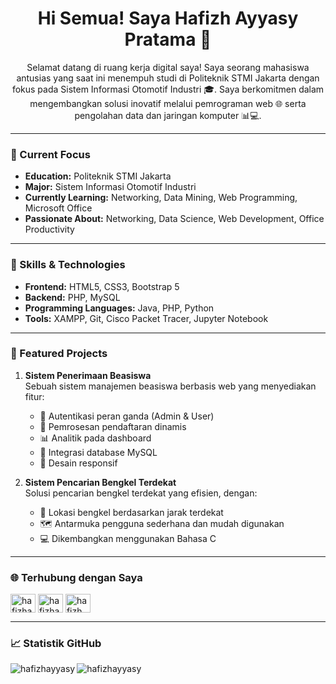 <h1 align="center">Hi Semua! Saya Hafizh Ayyasy Pratama 👋</h1>

<p align="center">Selamat datang di ruang kerja digital saya! Saya seorang mahasiswa antusias yang saat ini menempuh studi di Politeknik STMI Jakarta dengan fokus pada Sistem Informasi Otomotif Industri 🎓. Saya berkomitmen dalam mengembangkan solusi inovatif melalui pemrograman web 🌐 serta pengolahan data dan jaringan komputer 📊💻.</p>

---

### 🎯 Current Focus

- **Education:** Politeknik STMI Jakarta
- **Major:** Sistem Informasi Otomotif Industri
- **Currently Learning:** Networking, Data Mining, Web Programming, Microsoft Office
- **Passionate About:** Networking, Data Science, Web Development, Office Productivity

---

### 💼 Skills & Technologies

- **Frontend:** HTML5, CSS3, Bootstrap 5  
- **Backend:** PHP, MySQL  
- **Programming Languages:** Java, PHP, Python  
- **Tools:** XAMPP, Git, Cisco Packet Tracer, Jupyter Notebook  

---

### 🚀 Featured Projects

1. **Sistem Penerimaan Beasiswa**  
   Sebuah sistem manajemen beasiswa berbasis web yang menyediakan fitur:  
   - 🔐 Autentikasi peran ganda (Admin & User)  
   - 📝 Pemrosesan pendaftaran dinamis  
   - 📊 Analitik pada dashboard  
   - 💾 Integrasi database MySQL  
   - 🎯 Desain responsif  

2. **Sistem Pencarian Bengkel Terdekat**  
   Solusi pencarian bengkel terdekat yang efisien, dengan:  
   - 📍 Lokasi bengkel berdasarkan jarak terdekat  
   - 🗺️ Antarmuka pengguna sederhana dan mudah digunakan  
   - 💻 Dikembangkan menggunakan Bahasa C  

---

### 🌐 Terhubung dengan Saya
<a href="https://www.linkedin.com/in/hafizh-ayyasy-pratama" target="blank"><img align="center" src="https://cdn.jsdelivr.net/npm/simple-icons@3.0.1/icons/linkedin.svg" alt="hafizhayyasy" height="30" width="40" /></a>
<a href="https://www.instagram.com/hafizhpratam_/" target="blank"><img align="center" src="https://cdn.jsdelivr.net/npm/simple-icons@3.0.1/icons/instagram.svg" alt="hafizhayyasy" height="30" width="40" /></a>
<a href="https://www.youtube.com/@hafizhayyasypratama8530" target="blank"><img align="center" src="https://cdn.jsdelivr.net/npm/simple-icons@3.0.1/icons/youtube.svg" alt="hafizh ayyasy" height="30" width="40" /></a>

---

### 📈 Statistik GitHub
<p><img align="left" src="https://github-readme-stats.vercel.app/api/top-langs?username=Hafizhayyasypratama04&show_icons=true&locale=id&layout=compact" alt="hafizhayyasy" /></p>
<p>&nbsp;<img align="left" src="https://github-readme-stats.vercel.app/api?username=Hafizhayyasypratama04&show_icons=true&locale=id" alt="hafizhayyasy" /></p>
